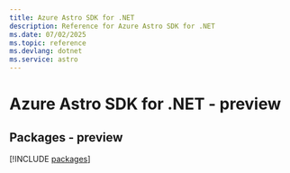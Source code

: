 ```yaml
---
title: Azure Astro SDK for .NET
description: Reference for Azure Astro SDK for .NET
ms.date: 07/02/2025
ms.topic: reference
ms.devlang: dotnet
ms.service: astro
---
```

# Azure Astro SDK for .NET - preview
## Packages - preview
[!INCLUDE [packages](astro-index.md)]